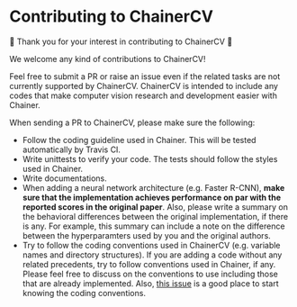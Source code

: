 # Contributing to ChainerCV

:tada: Thank you for your interest in contributing to ChainerCV :tada:

We welcome any kind of contributions to ChainerCV!

Feel free to submit a PR or raise an issue even if the related tasks are not currently supported by ChainerCV.
ChainerCV is intended to include any codes that make computer vision research and development easier with Chainer.

When sending a PR to ChainerCV, please make sure the following:

+ Follow the coding guideline used in Chainer. This will be tested automatically by Travis CI.
+ Write unittests to verify your code. The tests should follow the styles used in Chainer. 
+ Write documentations.
+ When adding a neural network architecture (e.g. Faster R-CNN), **make sure that the implementation achieves performance on par with the reported scores in the original paper**.
Also, please write a summary on the behavioral differences between the original implementation, if there is any.
For example, this summary can include a note on the difference between the hyperparamters used by you and the original authors.
+ Try to follow the coding conventions used in ChainerCV (e.g. variable names and directory structures). If you are adding a code without any related precedents, try to follow conventions used in Chainer, if any.
Please feel free to discuss on the conventions to use including those that are already implemented.
Also, [this issue](https://github.com/pfnet/chainercv/issues/159) is a good place to start knowing the coding conventions.
